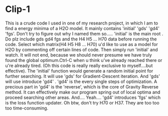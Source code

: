 # Clip-1
This is a crude code I used in one of my research project, in which I am to find a energy minima of a H2O model. It mainly contains 'initial' 'gds' 'gd4' 'fgs'.
Don't try to figure out why I named them so.....
'initial' is the main root . Do plz include gds gd4 fgs and the H4 H5 ... H70 data before running the code.
Select which matrix(H4 H5 H8 ... H70) u'd like to use as a model for H2O by commenting off certain lines of code.
Then simply run 'initial' and watch. It will not end, because we should never presume we have truly found the global optimum.Ctrl-C when u think u've already reached there or u're already tired.
(Oh this code is really really exclusive to myself....but effective).
The 'initial' function would generate a random initial point for further searching.
It will use 'gds' for Gradient-Descent iteration.
And 'gds' will use introduce 'gd4' .
'gd4' is the every single steps of optimization.
A precious part in 'gd4' is the 'reverse', which is the core of Gravity Reverse method.
It can effectively make our program spring out of local optima and proceed searching other areas.
And....
Yeah.... 'gd4' introduces 'fgs' which is the loss function updater.
Oh btw, don't try H70 or H37. They are too too too time-consuming.
